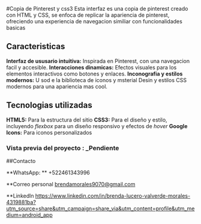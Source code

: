 #Copia de Pinterest y css3
Esta interfaz es  una copia de pinterest creado con HTML y CSS, se enfoca de replicar la apariencia de pinterest,
ofreciendo una experiencia de navegacion similiar con funcionalidades basicas

## Caracteristicas 
**Interfaz de ususario intuitiva:** Inspirada en Pinterest, con una navegacion facil y accesible.
**Interacciones dinamicas:** Efectos visuales para los elementos interactivos como botones y enlaces.
**Inconografia y estilos modernos:** U sod e la biblioteca de iconos y msterial Desin y estilos CSS modernos para una apariencia mas cool.

## Tecnologias utilizadas 
**HTML5:** Para la estructura del sitio
**CSS3:** Para el diseño y estilo, incluyendo _flexbox_ para un diseño responsivo y efectos de _hover_
**Google Icons:** Para iconos personalizados 

### Vista previa del proyecto : **_Pendiente**

##Contacto 

**WhatsApp: ** +522461343996

**Correo personal brendamorales9070@gmail.com

**Linkedln  https://www.linkedin.com/in/brenda-lucero-valverde-morales-4319881ba?utm_source=share&utm_campaign=share_via&utm_content=profile&utm_medium=android_app



